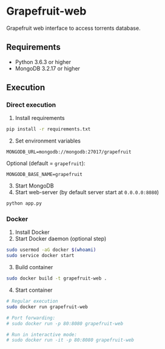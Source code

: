 # Grapefruit-web
Grapefruit web interface to access torrents database.

## Requirements
* Python 3.6.3 or higher
* MongoDB 3.2.17 or higher

## Execution
### Direct execution
1. Install requirements
```bash
pip install -r requirements.txt
```
2. Set environment variables
```
MONGODB_URL=mongodb://mongodb:27017/grapefruit
```
Optional (default = `grapefruit`):
```
MONGODB_BASE_NAME=grapefruit
```
3. Start MongoDB
4. Start web-server (by default server start at `0.0.0.0:8080`)
```bash
python app.py
```

### Docker
1. Install Docker
2. Start Docker daemon (optional step)
```bash
sudo usermod -aG docker $(whoami)
sudo service docker start
```
3. Build container
```bash
sudo docker build -t grapefruit-web .
```
4. Start container
```bash
# Regular execution
sudo docker run grapefruit-web

# Port forwarding:
# sudo docker run -p 80:8080 grapefruit-web

# Run in interactive mode:
# sudo docker run -it -p 80:8080 grapefruit-web
```
